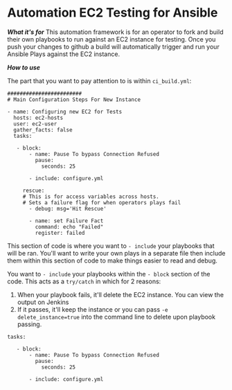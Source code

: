 # Automation EC2 Testing for Ansible

_**What it's for**_
This automation framework is for an operator to fork and build their own playbooks to run against an EC2 instance for testing. Once you push your changes to github a build will automatically trigger and run your Ansible Plays against the EC2 instance.

_**How to use**_

The part that you want to pay attention to is within `ci_build.yml`:
```
########################
# Main Configuration Steps For New Instance

- name: Configuring new EC2 for Tests
  hosts: ec2-hosts
  user: ec2-user
  gather_facts: false
  tasks:

   - block:
       - name: Pause To bypass Connection Refused
         pause:
           seconds: 25

       - include: configure.yml

     rescue:
     # This is for access variables across hosts.
     # Sets a failure flag for when operators plays fail
       - debug: msg='Hit Rescue'

       - name: set Failure Fact
         command: echo "Failed"
         register: failed
```

This section of code is where you want to `- include` your playbooks that will be ran. You'll want to write your own plays in a separate file then include them within this section of code to make things easier to read and debug.

You want to `- include` your playbooks within the `- block` section of the code. This acts as a `try/catch` in which for 2 reasons:
1. When your playbook fails, it'll delete the EC2 instance. You can view the output on Jenkins
2. If it passes, it'll keep the instance or you can pass `-e delete_instance=true` into the command line to delete upon playbook passing.

```
tasks:

   - block:
       - name: Pause To bypass Connection Refused
         pause:
           seconds: 25

       - include: configure.yml

```
